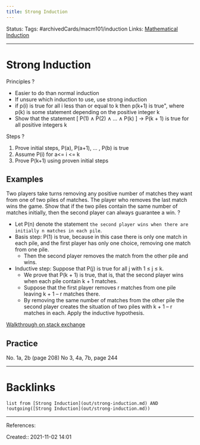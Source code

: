 ```yaml
---
title: Strong Induction
---
```

Status: 
Tags: #archivedCards/macm101/induction 
Links: [Mathematical Induction](out/mathematical-induction.md)
___
# Strong Induction

Principles
?
- Easier to do than normal induction
-  If unsure which induction to use, use strong induction
- if p(i) is true for all i less than or equal to k then p(k+1) is true", where p(k) is some statement depending on the positive integer k
- Show that the statement [ P(1) ∧ P(2) ∧ … ∧ P(k) ] → P(k + 1) is true for all positive integers k
<!--SR:!2021-12-10,4,130-->

Steps
?
1. Prove initial steps, P(a), P(a+1), ... , P(b) is true
1. Assume P(i) for a<= i <= k
1. Prove P(k+1) using proven initial steps
<!--SR:!2021-12-10,7,166-->


## Examples
Two players take turns removing any positive number of matches they want from one of two piles of matches. The player who removes the last match wins the game. Show that if the two piles contain the same number of matches initially, then the second player can always guarantee a win.
?
- Let P(n) denote the statement `the second player wins when there are initially n matches in each pile`. 
- Basis step: P(1) is true, because in this case there is only one match in each pile, and the first player has only one choice, removing one match from one pile. 
	- Then the second player removes the match from the other pile and wins. 
- Inductive step: Suppose that P(j) is true for all j with 1 ≤ j ≤ k. 
	- We prove that P(k + 1) is true, that is, that the second player wins when each pile contain k + 1 matches. 
	- Suppose that the first player removes r matches from one pile leaving k + 1 – r matches there. 
	- By removing the same number of matches from the other pile the second player creates the situation of two piles with k + 1 – r matches in each. Apply the inductive hypothesis.
<!--SR:!2021-12-12,3,130-->

[Walkthrough on stack exchange](https://math.stackexchange.com/a/2355651)
## Practice
No. 1a, 2b (page 208)
No 3, 4a, 7b, page 244
___
# Backlinks
```dataview
list from [Strong Induction](out/strong-induction.md) AND !outgoing([Strong Induction](out/strong-induction.md))
```
___
References:

Created:: 2021-11-02 14:01
